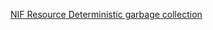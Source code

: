 [NIF Resource Deterministic garbage collection](http://erlang.org/pipermail/erlang-questions/2016-July/089747.html)
